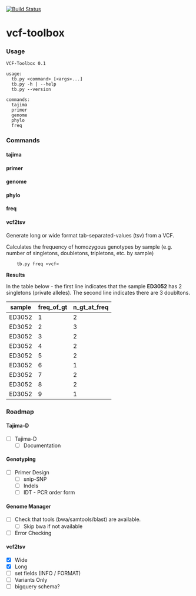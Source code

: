 [![Build Status](https://travis-ci.org/AndersenLab/vcf-toolbox.svg?branch=master)](https://travis-ci.org/AndersenLab/vcf-toolbox)

vcf-toolbox
===========

### Usage

	VCF-Toolbox 0.1

	usage:
	  tb.py <command> [<args>...]
	  tb.py -h | --help
	  tb.py --version

	commands:
	  tajima
	  primer
	  genome
	  phylo
	  freq

### Commands

#### tajima

#### primer

#### genome

#### phylo

#### freq

#### vcf2tsv

Generate long or wide format tab-separated-values (tsv) from a VCF.

Calculates the frequency of homozygous genotypes by sample (e.g. number of singletons, doubletons, tripletons, etc. by sample)

```
	tb.py freq <vcf>
```

__Results__

In the table below - the first line indicates that the sample __ED3052__ has 2 singletons (private alleles). The second line indicates there are 3 doubltons.

| sample | freq_of_gt | n_gt_at_freq |
|--------|------------|--------------|
| ED3052 | 1          | 2            |
| ED3052 | 2          | 3            |
| ED3052 | 3          | 2            |
| ED3052 | 4          | 2            |
| ED3052 | 5          | 2            |
| ED3052 | 6          | 1            |
| ED3052 | 7          | 2            |
| ED3052 | 8          | 2            |
| ED3052 | 9          | 1            |

### Roadmap

#### Tajima-D

* [ ] Tajima-D
	* [ ] Documentation

#### Genotyping

* [ ] Primer Design 
	* [ ] snip-SNP
	* [ ] Indels
	* [ ] IDT - PCR order form

#### Genome Manager

* [ ] Check that tools (bwa/samtools/blast) are available.
	* [ ] Skip bwa if not available
* [ ] Error Checking

#### vcf2tsv

* [X] Wide
* [X] Long
* [ ] set fields (INFO / FORMAT)
* [ ] Variants Only
* [ ] bigquery schema?
